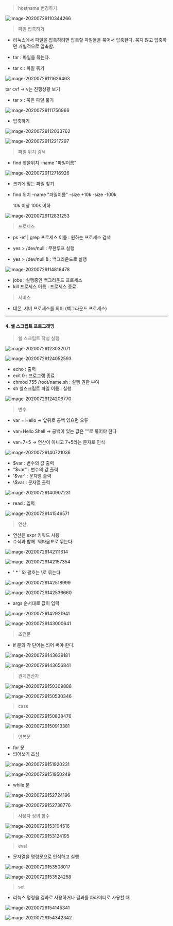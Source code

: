 >  hostname 변경하기

![image-20200729110344266](image\image-20200729110344266.png)



> 파일 압축하기

- 리눅스에서 파일을 압축하려면 압축할 파일들을 묶어서 압축한다. 묶지 않고 압축하면 개별적으로 압축함.

- tar : 파일을 묶는다.

- tar c : 파일 묶기 

![image-20200729111626463](image\image-20200729111626463.png)

tar cvf -> v는 진행상황 보기

- tar x : 묶은 파일 풀기

![image-20200729111756966](image\image-20200729111756966.png)



- 압축하기

![image-20200729112033762](image\image-20200729112033762.png)

![image-20200729112217297](image\image-20200729112217297.png)



> 파일 위치 검색

- find 찾을위치 -name "파일이름"

![image-20200729112716926](image\image-20200729112716926.png)

- 크기에 맞는 파일 찾기

- find 위치 -name "파일이름" -size +10k -size -100k

  10k 이상 100k 이하

![image-20200729112831253](image\image-20200729112831253.png)



> 프로세스

- ps -ef | grep 프로세스 이름 : 원하는 프로세스 검색

- yes > /dev/null : 무한루프 실행

- yes > /dev/null & : 백그라운드로 실행

![image-20200729114816478](image\image-20200729114816478.png)

- jobs : 실행중인 백그라운드 프로세스
- kill 프로세스 이름 : 프로세스 종료



> 서비스

- 데몬, 서버 프로세스를 의미 (백그라운드 프로세스)



---

#### 4. 쉘 스크립트 프로그래밍

> 쉘 스크립트 작성 실행

![image-20200729123032071](image\image-20200729123032071.png)

![image-20200729124052593](image\image-20200729124052593.png)

- echo : 출력
- exit 0 :  프로그램 종료
- chmod 755 /root/name.sh : 실행 권한 부여
- sh 쉘스크립트 파일 이름 : 실행

![image-20200729124206770](image\image-20200729124206770.png)



> 변수

- var = Hello -> 앞뒤로 공백 있으면 오류
- var=Hello Shell -> 공백이 있는 값은 ""로 묶어야 한다

- var=7+5 -> 연산이 아니고 7+5라는 문자로 인식

![image-20200729140721036](image\image-20200729140721036.png)

- $var : 변수의 값 출력
- "$var" : 변수의 값 출력
- '$var' : 문자열 출력
- \\$var : 문자열 출력

![image-20200729140907231](image\image-20200729140907231.png)

- read : 입력

![image-20200729141546571](image\image-20200729141546571.png)



> 연산

- 연산은 expr 키워드 사용
- 수식과 함께 `역따옴표로 묶는다

![image-20200729142111614](image\image-20200729142111614.png)

![image-20200729142157354](image\image-20200729142157354.png)

- ' * ' 와 괄호는 \로 묶는다

![image-20200729142518999](image\image-20200729142518999.png)

![image-20200729142536660](image\image-20200729142536660.png)

- args 순서대로 값이 입력

![image-20200729142921941](image\image-20200729142921941.png)

![image-20200729143000641](image\image-20200729143000641.png)



>조건문

- if 문의 각 단어는 띄어 써야 한다.

![image-20200729143639181](image\image-20200729143639181.png)

![image-20200729143656841](image\image-20200729143656841.png)



> 관계연산자

![image-20200729150309888](image\image-20200729150309888.png)

![image-20200729150530346](image\image-20200729150530346.png)

 

> case 

![image-20200729150838476](image\image-20200729150838476.png)

![image-20200729150913381](image\image-20200729150913381.png)



> 반복문

- for 문
- 띄어쓰기 조심

![image-20200729151920231](image\image-20200729151920231.png)

![image-20200729151950249](image\image-20200729151950249.png)

- while 문

![image-20200729152724196](image\image-20200729152724196.png)

![image-20200729152738776](image\image-20200729152738776.png)



> 사용자 정의 함수

![image-20200729153104516](image\image-20200729153104516.png)

![image-20200729153124195](image\image-20200729153124195.png)



> eval

- 문자열을 명령문으로 인식하고 실행

![image-20200729153508017](image\image-20200729153508017.png)

![image-20200729153524258](image\image-20200729153524258.png)



> set

- 리눅스 명령을 결과로 사용하거나 결과를 파라미터로 사용할 때 

![image-20200729154145341](image\image-20200729154145341.png)

![image-20200729154342342](image\image-20200729154342342.png)

